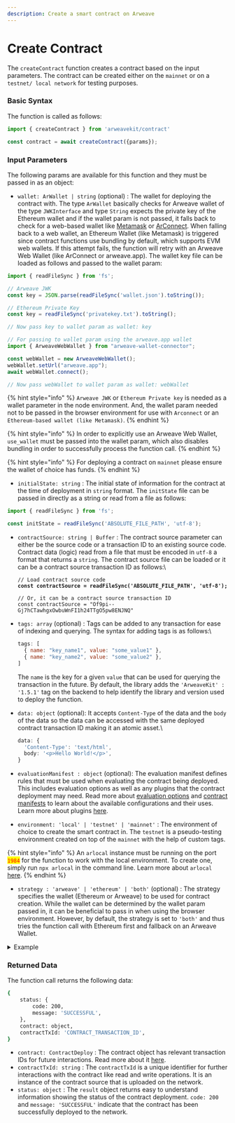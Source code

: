 ```yaml
---
description: Create a smart contract on Arweave
---
```


# Create Contract

The `createContract` function creates a contract based on the input parameters. The contract can be created either on the `mainnet` or on a `testnet/ local network` for testing purposes.

### Basic Syntax

The function is called as follows:

```javascript
import { createContract } from 'arweavekit/contract'

const contract = await createContract({params});
```

### Input Parameters

The following params are available for this function and they must be passed in as an object:

* `wallet: ArWallet | string` (optional) : The wallet for deploying the contract with. The type `ArWallet` basically checks for Arweave wallet of the type `JWKInterface` and type `String` expects the private key of the Ethereum wallet and if the wallet param is not passed, it falls back to check for a web-based wallet like [Metamask](https://metamask.io/) or [ArConnect](https://www.arconnect.io/). When falling back to a web wallet, an Ethereum Wallet (like Metamask) is triggered since contract functions use bundling by default, which supports EVM web wallets. If this attempt fails, the function will retry with an Arweave Web Wallet (like ArConnect or arweave.app). The wallet key file can be loaded as follows and passed to the wallet param:

```javascript
import { readFileSync } from 'fs';

// Arweave JWK
const key = JSON.parse(readFileSync('wallet.json').toString());

// Ethereum Private Key
const key = readFileSync('privatekey.txt').toString();

// Now pass key to wallet param as wallet: key
```

```javascript
// For passing to wallet param using the arweave.app wallet
import { ArweaveWebWallet } from "arweave-wallet-connector";

const webWallet = new ArweaveWebWallet();
webWallet.setUrl("arweave.app");
await webWallet.connect();

// Now pass webWallet to wallet param as wallet: webWallet
```

{% hint style="info" %}
`Arweave JWK` or `Ethereum Private key` is needed as a wallet parameter in the node environment. And, the wallet param needed not to be passed in the browser environment for use with `Arconnect` or an `Ethereum-based wallet (like Metamask)`.
{% endhint %}

{% hint style="info" %}
&#x20;In order to explicitly use an Arweave Web Wallet, `use_wallet` must be passed into the wallet param, which also disables bundling in order to successfully process the function call.
{% endhint %}

{% hint style="info" %}
For deploying a contract on `mainnet` please ensure the wallet of choice has funds.
{% endhint %}

* `initialState: string` : The initial state of information for the contract at the time of deployment in `string` format. The `initState` file can be passed in directly as a string or read from a file as follows:

```javascript
import { readFileSync } from 'fs';

const initState = readFileSync('ABSOLUTE_FILE_PATH', 'utf-8');
```

*   `contractSource: string | Buffer` : The contract source parameter can either be the source code or a transaction ID to an existing source code. Contract data (logic) read from a file that must be encoded in `utf-8` a format that returns a `string`. The contract source file can be loaded or it can be a contract source transaction ID as follows:\


    <pre class="language-javascript"><code class="lang-javascript">// Load contract source code
    <strong>const contractSource = readFileSync('ABSOLUTE_FILE_PATH', 'utf-8');
    </strong>
    // Or, it can be a contract source transaction ID
    const contractSource = "Of9pi--Gj7hCTawhgxOwbuWnFI1h24TTgO5pw8ENJNQ"
    </code></pre>
*   &#x20;`tags: array` (optional) : Tags can be added to any transaction for ease of indexing and querying. The syntax for adding tags is as follows:\


    ```javascript
    tags: [
      { name: "key_name1", value: "some_value1" },
      { name: "key_name2", value: "some_value2" },
    ]
    ```

    The `name` is the key for a given `value` that can be used for querying the transaction in the future. By default, the library adds the `'ArweaveKit' : '1.5.1'` tag on the backend to help identify the library and version used to deploy the function.
*   `data: object` (optional): It accepts `Content-Type` of the data and the `body` of the data so the data can be accessed with the same deployed contract transaction ID making it an atomic asset.\


    ```typescript
    data: {
      'Content-Type': 'text/html',
      body: '<p>Hello World!</p>',
    }
    ```
* `evaluationManifest : object` (optional): The evaluation manifest defines rules that must be used when evaluating the contract being deployed. This includes evaluation options as well as any plugins that the contract deployment may need. Read more about [evaluation options](https://academy.warp.cc/docs/sdk/advanced/evaluation-options) and [contract manifests](https://academy.warp.cc/docs/sdk/advanced/manifest) to learn about the available configurations and their uses. Learn more about plugins [here](https://academy.warp.cc/docs/sdk/advanced/plugins/overview).
* `environment: 'local' | 'testnet' | 'mainnet'` : The environment of choice to create the smart contract in. The `testnet` is a pseudo-testing environment created on top of the `mainnet` with the help of custom tags.

{% hint style="info" %}
An `arlocal` instance must be running on the port <mark style="color:red;">`1984`</mark> for the function to work with the local environment. To create one, simply run `npx arlocal` in the command line. Learn more about `arlocal` [here](https://cookbook.arweave.dev/guides/testing/arlocal.html).
{% endhint %}

* `strategy : 'arweave' | 'ethereum' | 'both'` (optional) : The strategy specifies the wallet (Ethereum or Arweave) to be used for contract creation. While the wallet can be determined by the wallet param passed in, it can be beneficial to pass in when using the browser environment. However, by default, the strategy is set to `'both'` and thus tries the function call with Ethereum first and fallback on an Arweave Wallet.

<details>

<summary>Example</summary>

<pre class="language-javascript"><code class="lang-javascript">const contract = await createContract({
    wallet: wallet_key,
    initialState: initState,
<strong>    contractSource: contractSource,
</strong>    environment: 'local',
});
</code></pre>

This uploads the contract logic on the local network along with the initial state with the help of the wallet provided.

</details>

### Returned Data

The function call returns the following data:

```bash
{
    status: {
        code: 200,
        message: 'SUCCESSFUL',
    },
    contract: object,
    contractTxId: 'CONTRACT_TRANSACTION_ID',
}
```

* `contract: ContractDeploy` : The contract object has relevant transaction IDs for future interactions. Read more about it [here](https://github.com/warp-contracts/warp/blob/ffd2c414a3b14ab8b2fe690eae50c1bd7603b51a/src/contract/deploy/CreateContract.ts#L53).
* `contractTxId: string` : The `contractTxId` is a unique identifier for further interactions with the contract like read and write operations. It is an instance of the contract source that is uploaded on the network.
* `status: object` : The `result` object returns easy to understand information showing the status of the contract deployment. `code: 200` and `message: 'SUCCESSFUL'` indicate that the contract has been successfully deployed to the network.
